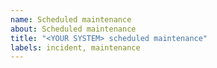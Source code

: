 ```yaml
---
name: Scheduled maintenance
about: Scheduled maintenance
title: "<YOUR SYSTEM> scheduled maintenance"
labels: incident, maintenance
---
```


<!--
STOP! You must add the `issue status` label for this to show on the status page.
Note: you must be an authorised user to add this label.

You may uncomment updates of this template as needed.
-->

<!-- We will be performing scheduled maintenance from June 11, 2020 12:00 AM UTC to June 11, 2020 3:00 AM UTC. -->
